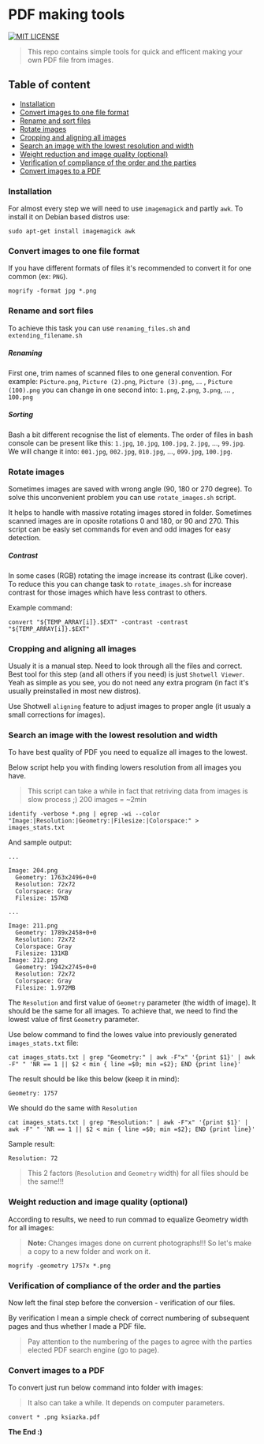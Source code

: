 # PDF making tools

[![MIT LICENSE](http://img.shields.io/badge/license-MIT-yellowgreen.svg?style=flat-square)](https://github.com/egel/pdf-book-making-tools/blob/master/LICENSE)

> This repo contains simple tools for quick and efficent making your own PDF file from images.

## Table of content

  - [Installation](#installation)
  - [Convert images to one file format](#convert-images-to-one-file-format)
  - [Rename and sort files](#rename-and-sort-files)
  - [Rotate images](#rotate-images)
  - [Cropping and aligning all images](#cropping-and-aligning-all-images)
  - [Search an image with the lowest resolution and width](#search-an-image-with-the-lowest-resolution-and-width)
  - [Weight reduction and image quality (optional)](#weight-reduction-and-image-quality-optional)
  - [Verification of compliance of the order and the parties](#verification-of-compliance-of-the-order-and-the-parties)
  - [Convert images to a PDF](#convert-images-to-a-pdf)

### Installation

For almost every step we will need to use `imagemagick` and partly `awk`. To install it on Debian based distros use:

    sudo apt-get install imagemagick awk


### Convert images to one file format
If you have different formats of files it's recommended to convert it for one common (ex: `PNG`).

    mogrify -format jpg *.png

### Rename and sort files
To achieve this task you can use `renaming_files.sh` and `extending_filename.sh`

##### Renaming
First one, trim names of scanned files to one general convention. For example: `Picture.png`, `Picture (2).png`, `Picture (3).png`, ... , `Picture (100).png` you can change in one second into: `1.png`, `2.png`, `3.png`, ... , `100.png`


##### Sorting
Bash a bit different recognise the list of elements. The order of files in bash console can be present like this: `1.jpg`, `10.jpg`, `100.jpg`, `2.jpg`, ..., `99.jpg`. We will change it into: `001.jpg`, `002.jpg`, `010.jpg`, ..., `099.jpg`, `100.jpg`.

### Rotate images
Sometimes images are saved with wrong angle (90, 180 or 270 degree). To solve this unconvenient problem you can use `rotate_images.sh` script.

It helps to handle with massive rotating images stored in folder. Sometimes scanned images are in oposite rotations 0 and 180, or 90 and 270. This script can be easly set commands for even and odd images for easy detection.

##### Contrast
In some cases (RGB) rotating the image increase its contrast (Like cover). To reduce this you can change task to `rotate_images.sh` for increase contrast for those images which have less contrast to others.

Example command:

    convert "${TEMP_ARRAY[i]}.$EXT" -contrast -contrast "${TEMP_ARRAY[i]}.$EXT"

### Cropping and aligning all images
Usualy it is a manual step. Need to look through all the files and correct. Best tool for this step (and all others if you need) is just `Shotwell Viewer`. Yeah as simple as you see, you do not need any extra program (in fact it's usually preinstalled in most new distros).

Use Shotwell `aligning` feature to adjust images to proper angle (it usualy a small corrections for images).

### Search an image with the lowest resolution and width
To have best quality of PDF you need to equalize all images to the lowest.

Below script help you with finding lowers resolution from all images you have.

> This script can take a while in fact that retriving data from images is slow process ;)
> 200 images = ~2min

    identify -verbose *.png | egrep -wi --color "Image:|Resolution:|Geometry:|Filesize:|Colorspace:" > images_stats.txt

And sample output:

    ...

    Image: 204.png
      Geometry: 1763x2496+0+0
      Resolution: 72x72
      Colorspace: Gray
      Filesize: 157KB

    ...

    Image: 211.png
      Geometry: 1789x2458+0+0
      Resolution: 72x72
      Colorspace: Gray
      Filesize: 131KB
    Image: 212.png
      Geometry: 1942x2745+0+0
      Resolution: 72x72
      Colorspace: Gray
      Filesize: 1.972MB



The `Resolution` and first value of `Geometry` parameter (the width of image). It should be the same for all images. To achieve that, we need to find the lowest value of first `Geometry` parameter.

Use below command to find the lowes value into previously generated `images_stats.txt` file:

    cat images_stats.txt | grep "Geometry:" | awk -F"x" '{print $1}' | awk -F" " 'NR == 1 || $2 < min { line =$0; min =$2}; END {print line}'

The result should be like this below (keep it in mind):

    Geometry: 1757

We should do the same with `Resolution`

    cat images_stats.txt | grep "Resolution:" | awk -F"x" '{print $1}' | awk -F" " 'NR == 1 || $2 < min { line =$0; min =$2}; END {print line}'

Sample result:

    Resolution: 72

> This 2 factors (`Resolution` and `Geometry` width) for all files should be the same!!!


### Weight reduction and image quality (optional)
According to results, we need to run commad to equalize Geometry width for all images:

> **Note:** Changes images done on current photographs!!!
> So let's make a copy to a new folder and work on it.

    mogrify -geometry 1757x *.png

### Verification of compliance of the order and the parties
Now left the final step before the conversion - verification of our files.

By verification I mean a simple check of correct numbering of subsequent pages and thus whether I made a PDF file.

> Pay attention to the numbering of the pages to agree with the parties elected PDF search engine (go to page).


### Convert images to a PDF

To convert just run below command into folder with images:

> It also can take a while. It depends on computer parameters.

    convert * .png ksiazka.pdf


**The End :)**


